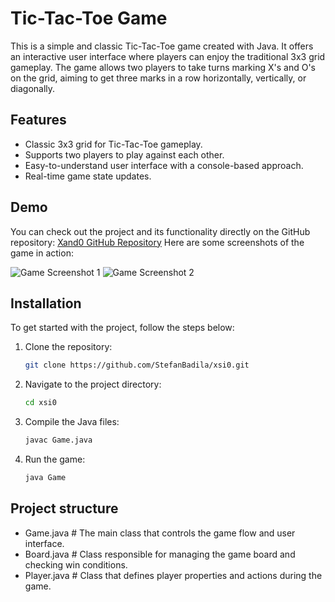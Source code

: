 # Tic-Tac-Toe Game

This is a simple and classic Tic-Tac-Toe game created with Java. It offers an interactive user interface where players can enjoy the traditional 3x3 grid gameplay. The game allows two players to take turns marking X's and O's on the grid, aiming to get three marks in a row horizontally, vertically, or diagonally.

## Features

- Classic 3x3 grid for Tic-Tac-Toe gameplay.
- Supports two players to play against each other.
- Easy-to-understand user interface with a console-based approach.
- Real-time game state updates.

## Demo

You can check out the project and its functionality directly on the GitHub repository: [Xand0 GitHub Repository](https://github.com/StefanBadila/xsi0)
Here are some screenshots of the game in action:

![Game Screenshot 1](https://github.com/StefanBadila/xsi0/blob/main/screenshot2.png)
![Game Screenshot 2](https://github.com/StefanBadila/xsi0/blob/main/screenshot1.png)

## Installation

To get started with the project, follow the steps below:

1. Clone the repository:
   ```sh
   git clone https://github.com/StefanBadila/xsi0.git
2. Navigate to the project directory:
    ```sh
    cd xsi0
3. Compile the Java files:
    ```sh
   javac Game.java
4. Run the game:
   ```sh
   java Game
## Project structure

- Game.java           # The main class that controls the game flow and user interface.
- Board.java          # Class responsible for managing the game board and checking win conditions.
- Player.java         # Class that defines player properties and actions during the game.


